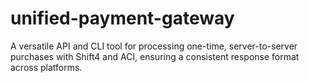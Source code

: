 # unified-payment-gateway
A versatile API and CLI tool for processing one-time, server-to-server purchases with Shift4 and ACI, ensuring a consistent response format across platforms.
